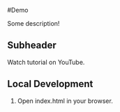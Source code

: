 #Demo

Some description!

## Subheader

Watch tutorial on YouTube.

## Local Development

1. Open index.html in your browser.

